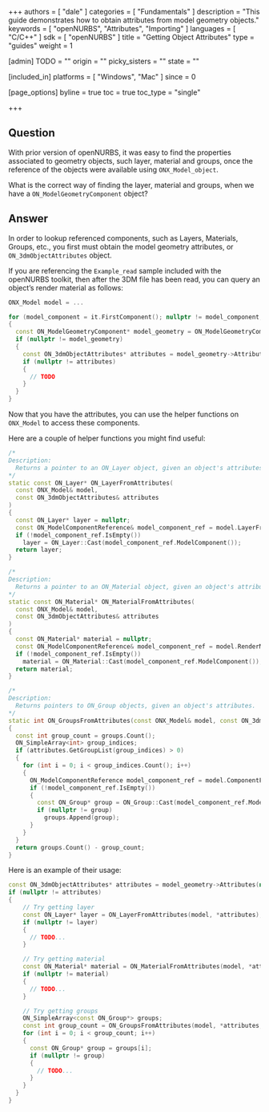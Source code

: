 +++
authors = [ "dale" ]
categories = [ "Fundamentals" ]
description = "This guide demonstrates how to obtain attributes from model geometry objects."
keywords = [ "openNURBS", "Attributes", "Importing" ]
languages = [ "C/C++" ]
sdk = [ "openNURBS" ]
title = "Getting Object Attributes"
type = "guides"
weight = 1

[admin]
TODO = ""
origin = ""
picky_sisters = ""
state = ""

[included_in]
platforms = [ "Windows", "Mac" ]
since = 0

[page_options]
byline = true
toc = true
toc_type = "single"

+++


## Question

With prior version of openNURBS, it was easy to find the properties associated to geometry objects, such layer, material and groups, once the reference of the objects were available using ```ONX_Model_object```.

What is the correct way of finding the layer, material and groups, when we have a ```ON_ModelGeometryComponent``` object?

## Answer

In order to lookup referenced components, such as Layers, Materials, Groups, etc., you first must obtain the model geometry attributes, or ```ON_3dmObjectAttributes``` object. 

If you are referencing the ```Example_read``` sample included with the openNURBS toolkit, then after the 3DM file has been read, you can query an object’s render material as follows:

```cpp
ONX_Model model = ...

for (model_component = it.FirstComponent(); nullptr != model_component; model_component = it.NextComponent())
{
  const ON_ModelGeometryComponent* model_geometry = ON_ModelGeometryComponent::Cast(model_component);
  if (nullptr != model_geometry)
  {
    const ON_3dmObjectAttributes* attributes = model_geometry->Attributes(nullptr);
    if (nullptr != attributes)
    {
      // TODO
    }
  }      
}
```

Now that you have the attributes, you can use the helper functions on ```ONX_Model``` to access these components.

Here are a couple of helper functions you might find useful:

```cpp
/*
Description:
  Returns a pointer to an ON_Layer object, given an object's attributes.
*/
static const ON_Layer* ON_LayerFromAttributes(
  const ONX_Model& model, 
  const ON_3dmObjectAttributes& attributes
)
{
  const ON_Layer* layer = nullptr;
  const ON_ModelComponentReference& model_component_ref = model.LayerFromAttributes(attributes);
  if (!model_component_ref.IsEmpty())
    layer = ON_Layer::Cast(model_component_ref.ModelComponent());
  return layer;
}

/*
Description:
  Returns a pointer to an ON_Material object, given an object's attributes.
*/
static const ON_Material* ON_MaterialFromAttributes(
  const ONX_Model& model, 
  const ON_3dmObjectAttributes& attributes
)
{
  const ON_Material* material = nullptr;
  const ON_ModelComponentReference& model_component_ref = model.RenderMaterialFromAttributes(attributes);
  if (!model_component_ref.IsEmpty())
    material = ON_Material::Cast(model_component_ref.ModelComponent());
  return material;
}

/*
Description:
  Returns pointers to ON_Group objects, given an object's attributes.
*/
static int ON_GroupsFromAttributes(const ONX_Model& model, const ON_3dmObjectAttributes& attributes, ON_SimpleArray<const ON_Group*>& groups)
{
  const int group_count = groups.Count();
  ON_SimpleArray<int> group_indices;
  if (attributes.GetGroupList(group_indices) > 0)
  {
    for (int i = 0; i < group_indices.Count(); i++)
    {
      ON_ModelComponentReference model_component_ref = model.ComponentFromIndex(ON_ModelComponent::Type::Group, i);
      if (!model_component_ref.IsEmpty())
      {
        const ON_Group* group = ON_Group::Cast(model_component_ref.ModelComponent());
        if (nullptr != group)
          groups.Append(group);
      }
    }
  }
  return groups.Count() - group_count;
}
```

Here is an example of their usage:

```cpp
const ON_3dmObjectAttributes* attributes = model_geometry->Attributes(nullptr);
if (nullptr != attributes)
{
    // Try getting layer
    const ON_Layer* layer = ON_LayerFromAttributes(model, *attributes);
    if (nullptr != layer)
    {
      // TODO...
    }

    // Try getting material
    const ON_Material* material = ON_MaterialFromAttributes(model, *attributes);
    if (nullptr != material)
    {
      // TODO...
    }

    // Try getting groups
    ON_SimpleArray<const ON_Group*> groups;
    const int group_count = ON_GroupsFromAttributes(model, *attributes, groups);
    for (int i = 0; i < group_count; i++)
    {
      const ON_Group* group = groups[i];
      if (nullptr != group)
      {
        // TODO...
      }
    }
  }
}
```

